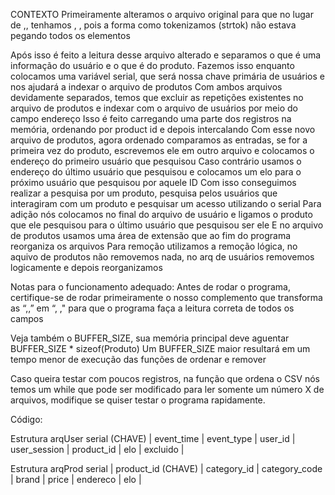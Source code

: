 CONTEXTO
Primeiramente alteramos o arquivo original para que no lugar de ,, tenhamos , , pois a forma como tokenizamos (strtok) não estava pegando todos os elementos

Após isso é feito a leitura desse arquivo alterado e separamos o que é uma informação do usuário e o que é do produto. Fazemos isso enquanto colocamos uma variável serial, que será nossa chave primária de usuários e nos ajudará a indexar o arquivo de produtos
Com ambos arquivos devidamente separados, temos que excluir as repetições existentes no arquivo de produtos e indexar com o arquivo de usuários por meio do campo endereço
Isso é feito carregando uma parte dos registros na memória, ordenando por product id e depois intercalando
Com esse novo arquivo de produtos, agora ordenado comparamos as entradas, se for a primeira vez do produto, escrevemos ele em outro arquivo e colocamos o endereço do primeiro usuário que pesquisou
Caso contrário usamos o endereço do último usuário que pesquisou e colocamos um elo para o próximo usuário que pesquisou por aquele ID
Com isso conseguimos realizar  a pesquisa por um produto, pesquisa pelos usuários que interagiram com um produto e pesquisar um acesso utilizando o serial
Para adição nós colocamos no final do arquivo de usuário e ligamos o produto que ele pesquisou para o último usuário que pesquisou ser ele
E no arquivo de produtos usamos uma área de extensão que ao fim do programa reorganiza os arquivos
Para remoção utilizamos a remoção lógica, no aquivo de produtos não removemos nada, no arq de usuários removemos logicamente e depois reorganizamos




Notas para o funcionamento adequado:
Antes de rodar o programa, certifique-se de rodar primeiramente o nosso complemento que transforma as “,,” em “, ," para que o programa faça a leitura correta de todos os campos

Veja também o BUFFER_SIZE, sua memória principal deve aguentar BUFFER_SIZE * sizeof(Produto)
Um BUFFER_SIZE maior resultará em um tempo menor de execução das funções de ordenar e remover

Caso queira testar com poucos registros, na função que ordena o CSV nós temos um while que pode ser modificado para ler somente um número X de arquivos, modifique se quiser testar o programa rapidamente.













Código:

Estrutura arqUser
serial (CHAVE) |
event_time |
event_type |
user_id |
user_session |
product_id |
elo | 
excluido | 

Estrutura arqProd
serial |
product_id (CHAVE) | 
category_id |
category_code |
brand | 
price |
endereco |
elo |
